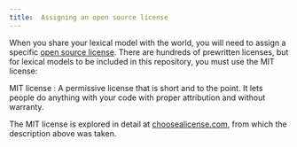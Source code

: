 ```yaml
---
title:  Assigning an open source license
---
```

  
When you share your lexical model with the world, you will need to
assign a specific [open source
license](https://opensource.org/licenses). There are
hundreds of prewritten licenses, but for lexical models to be included
in this repository, you must use the MIT license:

MIT license
:   A permissive license that is short and to the point. It lets people
    do anything with your code with proper attribution and without
    warranty.

The MIT license is explored in detail at
[choosealicense.com](https://choosealicense.com/licenses/),
from which the description above was taken.
